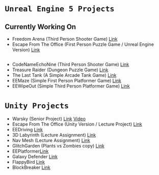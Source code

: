 
# `Unreal Engine 5 Projects`  
	
## Currently Working On
  - Freedom Arena (Third Person Shooter Game) [Link](https://github.com/egemenengin/Freedom-Arena)
  - Escape From The Office (First Person Puzzle Game / Unreal Engine Version) [Link](https://github.com/egemenengin/EscapeFromTheOffice)
## 
- CodeNameEchoNine (Third Person Shooter Game) [Link](https://github.com/egemenengin/CodeNameEchoNine)
- Treasure Raider (Dungeon Puzzle Game) [Link](https://github.com/egemenengin/TreasureRaider)
- The Last Tank (A Simple Arcade Tank Game) [Link](https://github.com/egemenengin/TheLastTank)
- EEMaze (Simple First Person Platformer Game) [Link](https://github.com/egemenengin/EEMaze)
- EEWipeOut (Simple Third Person Platformer Game) [Link](https://github.com/egemenengin/EEWipeOut)
#   

# `Unity Projects`  
- Warsky (Senior Project) [Link](https://gitlab.com/berkay.ozek/warsky) [Video](https://youtu.be/_GUjJN_wZeA)
- Escape From The Office (Unity Version / Lecture Project) [Link](https://github.com/egemenengin/Escape-from-The-Office)
- EEDriving [Link](https://github.com/egemenengin/EEDriving)
- 3D Labyrinth (Lecture Assignment) [Link](https://github.com/egemenengin/CMPE316_Assignment01_3DLabyrinth_EgemenEngin)
- Nav Mesh (Lecture Assignment) [Link](https://github.com/egemenengin/CMPE316_Assignment02_NavMesh_EgemenEngin)
- GlitchGarden (Plants vs Zombies copy) [Link](https://github.com/egemenengin/GlitchGarden)
- EEPlatformer[Link](https://github.com/egemenengin/EEPlatformer)
- Galaxy Defender [Link](https://github.com/egemenengin/GalaxyDefender)
- FlappyBird [Link](https://github.com/egemenengin/FlappyBird)
- BlockBreaker [Link](https://github.com/egemenengin/BlockBreaker)
#
